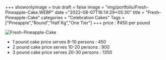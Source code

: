 +++
showonlyimage = true
draft = false
image = "img/portfolio/Fresh-Pineapple-Cake.WEBP"
date ="2022-08-07T16:14:29+05:30"
title = "Fresh-Pineapple-Cake"
categories = "Celebration Cakes"
Tags = ["Pineapple","Round","Half Kg","One Tier"]
+++
price : ₹450 per pound
<!--more-->
![Fresh-Pineapple-Cake](/img/portfolio/Fresh-Pineapple-Cake.WEBP)
* 1 pound cake price serves 8-10 persons : 450
* 2 pound cake price serves 10-20 persons : 900
* 3 pound cake price serves 20-30 persons : 1350
